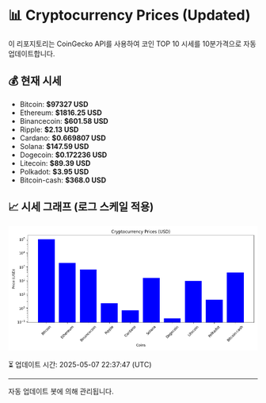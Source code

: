 
# 📊 Cryptocurrency Prices (Updated)

이 리포지토리는 CoinGecko API를 사용하여 코인 TOP 10 시세를 10분가격으로 자동 업데이트합니다.

## 💰 현재 시세
- Bitcoin: **$97327 USD**
- Ethereum: **$1816.25 USD**
- Binancecoin: **$601.58 USD**
- Ripple: **$2.13 USD**
- Cardano: **$0.669807 USD**
- Solana: **$147.59 USD**
- Dogecoin: **$0.172236 USD**
- Litecoin: **$89.39 USD**
- Polkadot: **$3.95 USD**
- Bitcoin-cash: **$368.0 USD**

## 📈 시세 그래프 (로그 스케일 적용)
![Crypto Prices](crypto_prices.png)

⏳ 업데이트 시간: 2025-05-07 22:37:47 (UTC)

---
자동 업데이트 봇에 의해 관리됩니다.
